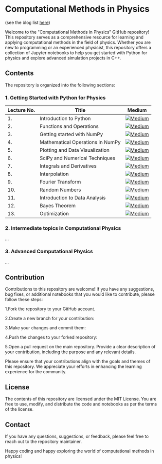 # Computational Methods in Physics

(see the blog list [here](https://medium.com/@_monitsharma/list/computational-physics-f8d4b52726ba))

Welcome to the "Computational Methods in Physics" GitHub repository! This repository serves as a comprehensive resource for learning and applying computational methods in the field of physics. Whether you are new to programming or an experienced physicist, this repository offers a collection of Jupyter notebooks to help you get started with Python for physics and explore advanced simulation projects in C++.


## Contents
The repository is organized into the following sections:

### 1. Getting Started with Python for Physics

| Lecture No. | Title | Medium |
|----------|----------|----------|
| 1.    | Introduction to Python  |  [![Medium](https://img.shields.io/badge/Medium-12100E?style=for-the-badge&logo=medium&logoColor=white)](hhttps://medium.com/@_monitsharma/computational-physics-with-python-a-practical-approach-introduction-to-python-and-data-types-ebcbc3d852b6) |
| 2.    | Functions and Operations  |  [![Medium](https://img.shields.io/badge/Medium-12100E?style=for-the-badge&logo=medium&logoColor=white)](https://medium.com/@_monitsharma/computational-physics-with-python-functions-and-basic-operations-6725ec387a88)    |
| 3.    | Getting started with NumPy  |  [![Medium](https://img.shields.io/badge/Medium-12100E?style=for-the-badge&logo=medium&logoColor=white)](https://medium.com/@_monitsharma/computational-physics-with-python-getting-started-with-numpy-b139d15758c5)    |
| 4.    | Mathematical Operations in NumPy  |  [![Medium](https://img.shields.io/badge/Medium-12100E?style=for-the-badge&logo=medium&logoColor=white)](https://medium.com/@_monitsharma/computational-physics-with-python-mathematical-operations-in-numpy-9af063f52d41)    |
| 5.    | Plotting and Data Visualization  |  [![Medium](https://img.shields.io/badge/Medium-12100E?style=for-the-badge&logo=medium&logoColor=white)](https://medium.com/@_monitsharma/computational-physics-with-python-plotting-and-data-visualization-b61c3eb9ad45)    |
| 6.    | SciPy and Numerical Techniques  |  [![Medium](https://img.shields.io/badge/Medium-12100E?style=for-the-badge&logo=medium&logoColor=white)](https://medium.com/@_monitsharma/computational-physics-with-python-scipy-and-numerical-techniques-a799227ab4ba)    |
| 7.    | Integrals and Derivatives  |  [![Medium](https://img.shields.io/badge/Medium-12100E?style=for-the-badge&logo=medium&logoColor=white)](https://medium.com/@_monitsharma/computational-physics-with-python-integrals-and-derivatives-7cd79044a1d2)    |
| 8.    | Interpolation  |  [![Medium](https://img.shields.io/badge/Medium-12100E?style=for-the-badge&logo=medium&logoColor=white)](https://medium.com/@_monitsharma/computational-physics-with-python-interpolation-7f6b62a15854)    |
| 9.    | Fourier Transform |  [![Medium](https://img.shields.io/badge/Medium-12100E?style=for-the-badge&logo=medium&logoColor=white)](https://medium.com/@_monitsharma/computational-physics-with-python-fourier-transform-1f51ce9152f7)    |
| 10.    | Random Numbers |  [![Medium](https://img.shields.io/badge/Medium-12100E?style=for-the-badge&logo=medium&logoColor=white)](https://medium.com/@_monitsharma/computational-physics-with-python-random-numbers-240ae7c4a78c)    |
| 11.    | Introduction to Data Analysis |  [![Medium](https://img.shields.io/badge/Medium-12100E?style=for-the-badge&logo=medium&logoColor=white)](https://medium.com/@_monitsharma/computational-physics-with-python-introduction-to-data-analysis-6e97f7e03af1)    |
| 12.    | Bayes Theorem |  [![Medium](https://img.shields.io/badge/Medium-12100E?style=for-the-badge&logo=medium&logoColor=white)](https://medium.com/@_monitsharma/computational-physics-with-python-bayes-theorem-fdeb3af01f7)    |
| 13.    | Optimization |  [![Medium](https://img.shields.io/badge/Medium-12100E?style=for-the-badge&logo=medium&logoColor=white)](https://medium.com/@_monitsharma/computational-physics-with-python-optimization-3697c079b6fa)    |



### 2. Intermediate topics in Computational Physics
 ...

### 3. Advanced Computational Physics

...

## Contribution
Contributions to this repository are welcome! If you have any suggestions, bug fixes, or additional notebooks that you would like to contribute, please follow these steps:

1.Fork the repository to your GitHub account.

2.Create a new branch for your contribution:

3.Make your changes and commit them:

4.Push the changes to your forked repository:

5.Open a pull request on the main repository. Provide a clear description of your contribution, including the purpose and any relevant details.

Please ensure that your contributions align with the goals and themes of this repository. We appreciate your efforts in enhancing the learning experience for the community.

## License
The contents of this repository are licensed under the MIT License. You are free to use, modify, and distribute the code and notebooks as per the terms of the license.



## Contact
If you have any questions, suggestions, or feedback, please feel free to reach out to the repository maintainer.

Happy coding and happy exploring the world of computational methods in physics!




